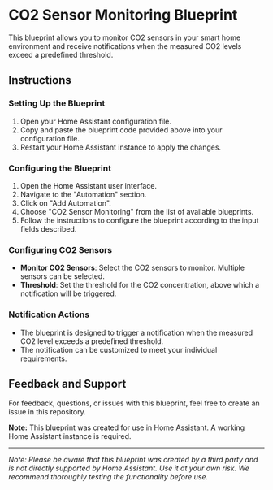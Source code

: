 # CO2 Sensor Monitoring Blueprint

This blueprint allows you to monitor CO2 sensors in your smart home environment and receive notifications when the measured CO2 levels exceed a predefined threshold.

## Instructions

### Setting Up the Blueprint

1. Open your Home Assistant configuration file.
2. Copy and paste the blueprint code provided above into your configuration file.
3. Restart your Home Assistant instance to apply the changes.

### Configuring the Blueprint

1. Open the Home Assistant user interface.
2. Navigate to the "Automation" section.
3. Click on "Add Automation".
4. Choose "CO2 Sensor Monitoring" from the list of available blueprints.
5. Follow the instructions to configure the blueprint according to the input fields described.

### Configuring CO2 Sensors

- **Monitor CO2 Sensors**: Select the CO2 sensors to monitor. Multiple sensors can be selected.
- **Threshold**: Set the threshold for the CO2 concentration, above which a notification will be triggered.

### Notification Actions

- The blueprint is designed to trigger a notification when the measured CO2 level exceeds a predefined threshold.
- The notification can be customized to meet your individual requirements.

## Feedback and Support

For feedback, questions, or issues with this blueprint, feel free to create an issue in this repository.

**Note:** This blueprint was created for use in Home Assistant. A working Home Assistant instance is required.

---
*Note: Please be aware that this blueprint was created by a third party and is not directly supported by Home Assistant. Use it at your own risk. We recommend thoroughly testing the functionality before use.*

